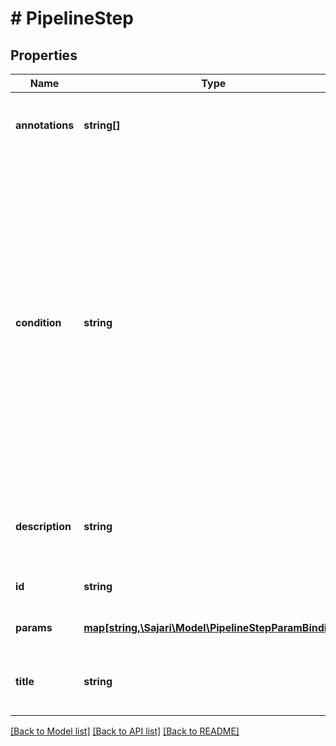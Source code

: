 # # PipelineStep

## Properties

| Name            | Type                                                                                  | Description                                                                                                                                                                                                                                                                                                   | Notes      |
| --------------- | ------------------------------------------------------------------------------------- | ------------------------------------------------------------------------------------------------------------------------------------------------------------------------------------------------------------------------------------------------------------------------------------------------------------- | ---------- |
| **annotations** | **string[]**                                                                          | Annotations added to the request when the step is run.                                                                                                                                                                                                                                                        | [optional] |
| **condition**   | **string**                                                                            | Condition expression to determine if the step should be run. This is a filter expression much like the query filter expression, but it acts upon the pipeline variables. For example, to only run the step if the pipeline &#x60;q&#x60; variable is not empty, set this to &#x60;q !&#x3D; &#39;&#39;&#x60;. | [optional] |
| **description** | **string**                                                                            | Description for the step. Overrides the default description.                                                                                                                                                                                                                                                  | [optional] |
| **id**          | **string**                                                                            | ID of the step template.                                                                                                                                                                                                                                                                                      |
| **params**      | [**map[string,\Sajari\Model\PipelineStepParamBinding]**](PipelineStepParamBinding.md) | Bindings for the step parameters.                                                                                                                                                                                                                                                                             | [optional] |
| **title**       | **string**                                                                            | Title for the step. Overrides the default title.                                                                                                                                                                                                                                                              | [optional] |

[[Back to Model list]](../../README.md#models) [[Back to API list]](../../README.md#endpoints) [[Back to README]](../../README.md)
